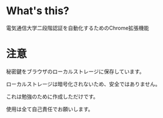 # What's this?
電気通信大学二段階認証を自動化するためのChrome拡張機能

# 注意
秘密鍵をブラウザのローカルストレージに保存しています。

ローカルストレージは暗号化されないため、安全ではありません。

これは勉強のために作成しただけです。

使用は全て自己責任でお願いします。

